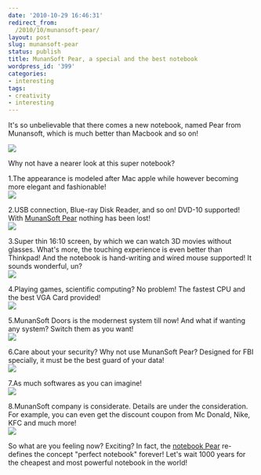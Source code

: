 ```yaml
---
date: '2010-10-29 16:46:31'
redirect_from:
  /2010/10/munansoft-pear/
layout: post
slug: munansoft-pear
status: publish
title: MunanSoft Pear, a special and the best notebook
wordpress_id: '399'
categories:
- interesting
tags:
- creativity
- interesting
---
```


It's so unbelievable that there comes a new notebook, named Pear from Munansoft, which is much better than Macbook and so on!

![](http://storage.live.com/items/EC6B0834F33461C1!109?filename=4.jpg)

Why not have a nearer look at this super notebook?

1.The appearance is modeled after Mac apple while however becoming more elegant and fashionable!  
![](http://storage.live.com/items/EC6B0834F33461C1!106?filename=1.jpg)

2.USB connection, Blue-ray Disk Reader, and so on! DVD-10 supported! With [MunanSoft Pear](http://www.fyears.org/2010/10/munansoft-pear/) nothing has been lost!  
![](http://storage.live.com/items/EC6B0834F33461C1!108?filename=3.jpg)

3.Super thin 16:10 screen, by which we can watch 3D movies without glasses. What's more, the touching experience is even better than Thinkpad! And the notebook is hand-writing and wired mouse supported! It sounds wonderful, un?  
![](http://storage.live.com/items/EC6B0834F33461C1!110?filename=5.jpg)

4.Playing games, scientific computing? No problem! The fastest CPU and the best VGA Card provided!  
![](http://storage.live.com/items/EC6B0834F33461C1!111?filename=6.jpg)

5.MunanSoft Doors is the modernest system till now! And what if wanting any system? Switch them as you want!  
![](http://storage.live.com/items/EC6B0834F33461C1!112?filename=7.jpg)

6.Care about your security? Why not use MunanSoft Pear? Designed for FBI specially, it must be the best guard of your data!  
![](http://storage.live.com/items/EC6B0834F33461C1!116?filename=11.jpg)

7.As much softwares as you can imagine!  
![](http://storage.live.com/items/EC6B0834F33461C1!117?filename=12.jpg)

8.MunanSoft company is considerate. Details are under the consideration. For example, you can even get the discount coupon from Mc Donald, Nike, KFC and much more!  
![](http://storage.live.com/items/EC6B0834F33461C1!115?filename=10.jpg)

So what are you feeling now? Exciting? In fact, the [notebook Pear](http://www.fyears.org/2010/10/munansoft-pear/) re-defines the concept "perfect notebook" forever! Let's wait 1000 years for the cheapest and most powerful notebook in the world!
